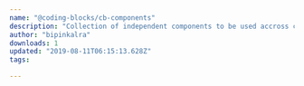 ```yaml
---
name: "@coding-blocks/cb-components"
description: "Collection of independent components to be used accross coding-block's platforms."
author: "bipinkalra"
downloads: 1
updated: "2019-08-11T06:15:13.628Z"
tags: 

---
```

